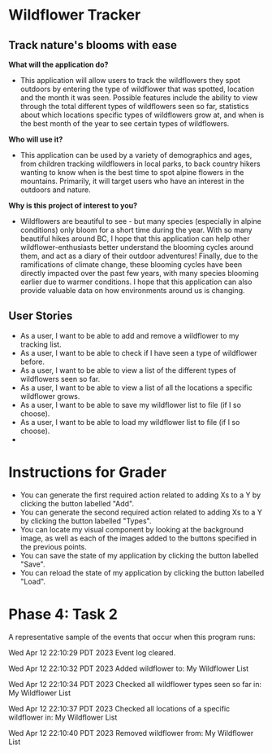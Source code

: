 # Wildflower Tracker

## Track nature's blooms with ease 

**What will the application do?**
- This application will allow users to track the wildflowers 
they spot outdoors by entering the type of wildflower that
was spotted, location and the month it was seen. 
Possible features include the ability to view through the total
different types of wildflowers seen so far, statistics about 
which locations specific types of wildflowers grow at, and when is the best month of 
the year to see certain types of wildflowers.

**Who will use it?**
- This application can be used by a variety of demographics and ages, from 
children tracking wildflowers in local parks, to back country hikers wanting to know
when is the best time to spot alpine flowers in the mountains. Primarily, it will target users
who have an interest in the outdoors and nature. 

**Why is this project of interest to you?** 
- Wildflowers are beautiful to see - but many species (especially in alpine conditions)
only bloom for a short time during the year. With so many beautiful hikes around
BC, I hope that this application can help other wildflower-enthusiasts
better understand the blooming cycles around them, and act as a diary of 
their outdoor adventures! Finally, due to the ramifications of climate change, these blooming 
cycles have been directly impacted over the past few years, with many species 
blooming earlier due to warmer conditions. I hope that this application can also provide 
valuable data on how environments around us is changing.

## User Stories 
- As a user, I want to be able to add and remove a wildflower to my tracking list.
- As a user, I want to be able to check if I have seen a type of wildflower before. 
- As a user, I want to be able to view a list of the different types of wildflowers seen so far.
- As a user, I want to be able to view a list of all the locations a specific wildflower grows.
- As a user, I want to be able to save my wildflower list to file (if I so choose).
- As a user, I want to be able to load my wildflower list to file (if I so choose). 
- 
# Instructions for Grader
- You can generate the first required action related to adding Xs to a Y by clicking the button
  labelled "Add".
- You can generate the second required action related to adding Xs to a Y by clicking the button
  labelled "Types".
- You can locate my visual component by looking at the background image, as well as each of the images
  added to the buttons specified in the previous points.
- You can save the state of my application by clicking the button labelled "Save".
- You can reload the state of my application by clicking the button labelled "Load".

# Phase 4: Task 2
A representative sample of the events that occur when this program runs:

Wed Apr 12 22:10:29 PDT 2023
Event log cleared.

Wed Apr 12 22:10:32 PDT 2023
Added wildflower to: My Wildflower List

Wed Apr 12 22:10:34 PDT 2023
Checked all wildflower types seen so far in: My Wildflower List

Wed Apr 12 22:10:37 PDT 2023
Checked all locations of a specific wildflower in: My Wildflower List

Wed Apr 12 22:10:40 PDT 2023
Removed wildflower from: My Wildflower List

